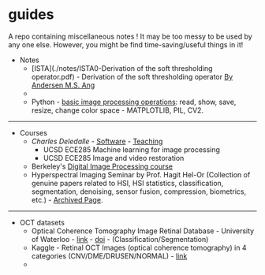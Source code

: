 # guides
A repo containing miscellaneous notes ! It may be too messy to be used by any one else. However, you might be find time-saving/useful things in it!

- Notes
  - [ISTA](./notes/ISTA0-Derivation of the soft thresholding operator.pdf) - Derivation of the soft thresholding operator [By Andersen M.S. Ang](https://angms.science/notes.html)
  -
  - Python - [basic image processing operations](./guide_image_basics_git.ipynb): read, show, save, resize, change color space - MATPLOTLIB, PIL, CV2.
------------
- Courses
  - *Charles Deledalle* - [Software](https://www.charles-deledalle.fr/pages/software.php) - [Teaching](https://www.charles-deledalle.fr/pages/teaching.php)
    - UCSD ECE285 Machine learning for image processing
    - UCSD ECE285 Image and video restoration
  - Berkeley's [Digital Image Processing course](http://www-inst.eecs.berkeley.edu/~ee225b/sp20/)
  - Hyperspectral Imaging Seminar by Prof. Hagit Hel-Or (Collection of genuine papers related to HSI, HSI statistics, classification, segmentation, denoising, sensor fusion, compression, biometrics, etc.) - [Archived Page]().
------------
- OCT datasets
  - Optical Coherence Tomography Image Retinal Database - University of Waterloo - [link](https://www.openicpsr.org/openicpsr/project/108503/version/V1/view) - [doi](https://doi.org/10.3886/E108503V1) - (Classification/Segmentation)
  - Kaggle - Retinal OCT Images (optical coherence tomography) in 4 categories (CNV/DME/DRUSEN/NORMAL) - [link](https://www.kaggle.com/paultimothymooney/kermany2018)
  -
  
